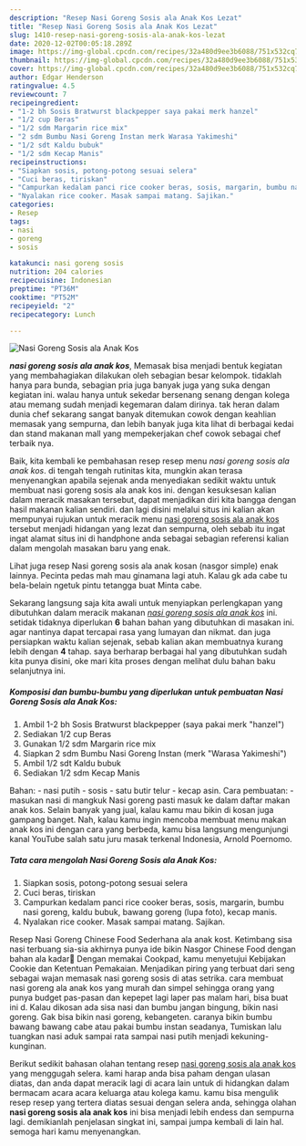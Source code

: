 ```yaml
---
description: "Resep Nasi Goreng Sosis ala Anak Kos Lezat"
title: "Resep Nasi Goreng Sosis ala Anak Kos Lezat"
slug: 1410-resep-nasi-goreng-sosis-ala-anak-kos-lezat
date: 2020-12-02T00:05:18.289Z
image: https://img-global.cpcdn.com/recipes/32a480d9ee3b6088/751x532cq70/nasi-goreng-sosis-ala-anak-kos-foto-resep-utama.jpg
thumbnail: https://img-global.cpcdn.com/recipes/32a480d9ee3b6088/751x532cq70/nasi-goreng-sosis-ala-anak-kos-foto-resep-utama.jpg
cover: https://img-global.cpcdn.com/recipes/32a480d9ee3b6088/751x532cq70/nasi-goreng-sosis-ala-anak-kos-foto-resep-utama.jpg
author: Edgar Henderson
ratingvalue: 4.5
reviewcount: 7
recipeingredient:
- "1-2 bh Sosis Bratwurst blackpepper saya pakai merk hanzel"
- "1/2 cup Beras"
- "1/2 sdm Margarin rice mix"
- "2 sdm Bumbu Nasi Goreng Instan merk Warasa Yakimeshi"
- "1/2 sdt Kaldu bubuk"
- "1/2 sdm Kecap Manis"
recipeinstructions:
- "Siapkan sosis, potong-potong sesuai selera"
- "Cuci beras, tiriskan"
- "Campurkan kedalam panci rice cooker beras, sosis, margarin, bumbu nasi goreng, kaldu bubuk, bawang goreng (lupa foto), kecap manis."
- "Nyalakan rice cooker. Masak sampai matang. Sajikan."
categories:
- Resep
tags:
- nasi
- goreng
- sosis

katakunci: nasi goreng sosis 
nutrition: 204 calories
recipecuisine: Indonesian
preptime: "PT36M"
cooktime: "PT52M"
recipeyield: "2"
recipecategory: Lunch

---
```



![Nasi Goreng Sosis ala Anak Kos](https://img-global.cpcdn.com/recipes/32a480d9ee3b6088/751x532cq70/nasi-goreng-sosis-ala-anak-kos-foto-resep-utama.jpg)

<b><i>nasi goreng sosis ala anak kos</i></b>, Memasak bisa menjadi bentuk kegiatan yang membahagiakan dilakukan oleh sebagian besar kelompok. tidaklah hanya para bunda, sebagian pria juga banyak juga yang suka dengan kegiatan ini. walau hanya untuk sekedar bersenang senang dengan kolega atau memang sudah menjadi kegemaran dalam dirinya. tak heran dalam dunia chef sekarang sangat banyak ditemukan cowok dengan keahlian memasak yang sempurna, dan lebih banyak juga kita lihat di berbagai kedai dan stand makanan mall yang mempekerjakan chef cowok sebagai chef terbaik nya.

Baik, kita kembali ke pembahasan resep resep menu <i>nasi goreng sosis ala anak kos</i>. di tengah tengah rutinitas kita, mungkin akan terasa menyenangkan apabila sejenak anda menyediakan sedikit waktu untuk membuat nasi goreng sosis ala anak kos ini. dengan kesuksesan kalian dalam meracik masakan tersebut, dapat menjadikan diri kita bangga dengan hasil makanan kalian sendiri. dan lagi disini melalui situs ini kalian akan mempunyai rujukan untuk meracik menu <u>nasi goreng sosis ala anak kos</u> tersebut menjadi hidangan yang lezat dan sempurna, oleh sebab itu ingat ingat alamat situs ini di handphone anda sebagai sebagian referensi kalian dalam mengolah masakan baru yang enak.

Lihat juga resep Nasi goreng sosis ala anak kosan (nasgor simple) enak lainnya. Pecinta pedas mah mau ginamana lagi atuh. Kalau gk ada cabe tu bela-belain ngetuk pintu tetangga buat Minta cabe.


Sekarang langsung saja kita awali untuk menyiapkan perlengkapan yang dibutuhkan dalam meracik makanan <u><i>nasi goreng sosis ala anak kos</i></u> ini. setidak tidaknya diperlukan <b>6</b> bahan bahan yang dibutuhkan di masakan ini. agar nantinya dapat tercapai rasa yang lumayan dan nikmat. dan juga persiapkan waktu kalian sejenak, sebab kalian akan membuatnya kurang lebih dengan <b>4</b> tahap. saya berharap berbagai hal yang dibutuhkan sudah kita punya disini, oke mari kita proses dengan melihat dulu bahan baku selanjutnya ini.

<!--inarticleads1-->

##### Komposisi dan bumbu-bumbu yang diperlukan untuk pembuatan Nasi Goreng Sosis ala Anak Kos:

1. Ambil 1-2 bh Sosis Bratwurst blackpepper (saya pakai merk &#34;hanzel&#34;)
1. Sediakan 1/2 cup Beras
1. Gunakan 1/2 sdm Margarin rice mix
1. Siapkan 2 sdm Bumbu Nasi Goreng Instan (merk &#34;Warasa Yakimeshi&#34;)
1. Ambil 1/2 sdt Kaldu bubuk
1. Sediakan 1/2 sdm Kecap Manis


Bahan: - nasi putih - sosis - satu butir telur - kecap asin. Cara pembuatan: - masukan nasi di mangkuk Nasi goreng pasti masuk ke dalam daftar makan anak kos. Selain banyak yang jual, kalau kamu mau bikin di kosan juga gampang banget. Nah, kalau kamu ingin mencoba membuat menu makan anak kos ini dengan cara yang berbeda, kamu bisa langsung mengunjungi kanal YouTube salah satu juru masak terkenal Indonesia, Arnold Poernomo. 

<!--inarticleads2-->

##### Tata cara mengolah Nasi Goreng Sosis ala Anak Kos:

1. Siapkan sosis, potong-potong sesuai selera
1. Cuci beras, tiriskan
1. Campurkan kedalam panci rice cooker beras, sosis, margarin, bumbu nasi goreng, kaldu bubuk, bawang goreng (lupa foto), kecap manis.
1. Nyalakan rice cooker. Masak sampai matang. Sajikan.


Resep Nasi Goreng Chinese Food Sederhana ala anak kost. Ketimbang sisa nasi terbuang sia-sia akhirnya punya ide bikin Nasgor Chinese Food dengan bahan ala kadar🎉 Dengan memakai Cookpad, kamu menyetujui Kebijakan Cookie dan Ketentuan Pemakaian. Menjadikan piring yang terbuat dari seng sebagai wajan memasak nasi goreng sosis di atas setrika. cara membuat nasi goreng ala anak kos yang murah dan simpel sehingga orang yang punya budget pas-pasan dan kepepet lagi laper pas malam hari, bisa buat ini d. Kalau dikosan ada sisa nasi dan bumbu jangan bingung, bikin nasi goreng. Gak bisa bikin nasi goreng, kebangeten. caranya bikin bumbu bawang bawang cabe atau pakai bumbu instan seadanya, Tumiskan lalu tuangkan nasi aduk sampai rata sampai nasi putih menjadi kekuning-kunginan. 

Berikut sedikit bahasan olahan tentang resep <u>nasi goreng sosis ala anak kos</u> yang menggugah selera. kami harap anda bisa paham dengan ulasan diatas, dan anda dapat meracik lagi di acara lain untuk di hidangkan dalam bermacam acara acara keluarga atau kolega kamu. kamu bisa mengulik resep resep yang tertera diatas sesuai dengan selera anda, sehingga olahan <b>nasi goreng sosis ala anak kos</b> ini bisa menjadi lebih endess dan sempurna lagi. demikianlah penjelasan singkat ini, sampai jumpa kembali di lain hal. semoga hari kamu menyenangkan.
